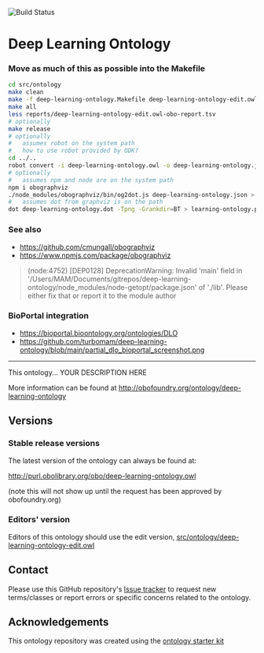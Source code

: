 
![Build Status](https://github.com/turbomam/deep-learning-ontology/workflows/CI/badge.svg)
# Deep Learning Ontology

### Move as much of this as possible into the Makefile

```Bash
cd src/ontology
make clean
make -f deep-learning-ontology.Makefile deep-learning-ontology-edit.owl
make all
less reports/deep-learning-ontology-edit.owl-obo-report.tsv
# optionally
make release
# optionally
#   assumes robot on the system path
#   how to use robot provided by ODK?
cd ../..
robot convert -i deep-learning-ontology.owl -o deep-learning-ontology.json
# optionally
#   assumes npm and node are on the system path
npm i obographviz
./node_modules/obographviz/bin/og2dot.js deep-learning-ontology.json > deep-learning-ontology.dot
#   assumes dot from graphviz is on the path
dot deep-learning-ontology.dot -Tpng -Grankdir=BT > learning-ontology.png

```

### See also
- https://github.com/cmungall/obographviz
- https://www.npmjs.com/package/obographviz

> (node:4752) [DEP0128] DeprecationWarning: Invalid 'main' field in '/Users/MAM/Documents/gitrepos/deep-learning-ontology/node_modules/node-getopt/package.json' of './lib'. Please either fix that or report it to the module author

### BioPortal integration
- https://bioportal.bioontology.org/ontologies/DLO
- https://github.com/turbomam/deep-learning-ontology/blob/main/partial_dlo_bioportal_screenshot.png

----

This ontology... YOUR DESCRIPTION HERE

More information can be found at http://obofoundry.org/ontology/deep-learning-ontology

## Versions

### Stable release versions

The latest version of the ontology can always be found at:

http://purl.obolibrary.org/obo/deep-learning-ontology.owl

(note this will not show up until the request has been approved by obofoundry.org)

### Editors' version

Editors of this ontology should use the edit version, [src/ontology/deep-learning-ontology-edit.owl](src/ontology/deep-learning-ontology-edit.owl)

## Contact

Please use this GitHub repository's [Issue tracker](https://github.com/turbomam/deep-learning-ontology/issues) to request new terms/classes or report errors or specific concerns related to the ontology.

## Acknowledgements

This ontology repository was created using the [ontology starter kit](https://github.com/INCATools/ontology-starter-kit)
